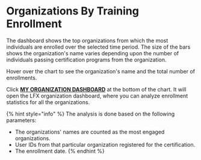 # Organizations By Training Enrollment

The dashboard shows the top organizations from which the most individuals are enrolled over the selected time period. The size of the bars shows the organization's name varies depending upon the number of individuals passing certification programs from the organization.

Hover over the chart to see the organization's name and the total number of enrollments.

Click [**MY ORGANIZATION DASHBOARD**](https://docs.linuxfoundation.org/lfx/organization-dashboard-pre-release/my-organization/training-and-certifications/training-insights) at the bottom of the chart. It will open the LFX organization dashboard, where you can analyze enrollment statistics for all the organizations.

{% hint style="info" %}
The analysis is done based on the following parameters:

* The organizations' names are counted as the most engaged organizations.
* User IDs from that particular organization registered for the certification.
* The enrollment date.
{% endhint %}
